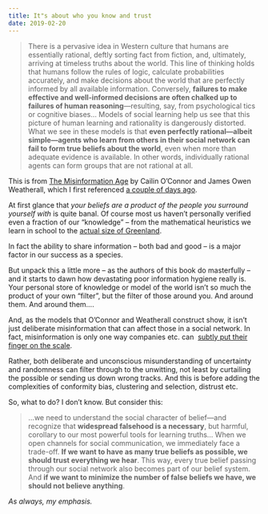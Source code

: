 ```yaml
---
title: It"s about who you know and trust
date: 2019-02-20
---
```


<!--kg-card-begin: html--><blockquote><p>There is a pervasive idea in Western culture that humans are essentially rational, deftly sorting fact from fiction, and, ultimately, arriving at timeless truths about the world. This line of thinking holds that humans follow the rules of logic, calculate probabilities accurately, and make decisions about the world that are perfectly informed by all available information. Conversely, <strong>failures to make effective and well-informed decisions are often chalked up to failures of human reasoning</strong>—resulting, say, from psychological tics or cognitive biases&#8230; Models of social learning help us see that this picture of human learning and rationality is dangerously distorted. What we see in these models is that <strong>even perfectly rational—albeit simple—agents who learn from others in their social network can fail to form true beliefs about the world</strong>, even when more than adequate evidence is available. In other words, individually rational agents can form groups that are not rational at all.</p></blockquote>
<p>This is from <a href="https://www.worldcat.org/title/misinformation-age-how-false-beliefs-spread/oclc/1084360985" target="_blank" rel="noopener noreferrer">The Misinformation Age</a> by Cailin O&#8217;Connor and James Owen Weatherall, which I first referenced <a href="https://joshnicholas.com/everyone-wants-to-be-the-hero/" target="_blank" rel="noopener noreferrer">a couple of days ago</a>.</p>
<p>At first glance that <em>your beliefs are a product of the people you surround yourself with </em>is quite banal. Of course most us haven&#8217;t personally verified even a fraction of our &#8220;knowledge&#8221; &#8211; from the mathematical heuristics we learn in school to the <a href="https://theconversation.com/five-maps-that-will-change-how-you-see-the-world-74967" target="_blank" rel="noopener noreferrer">actual size of Greenland</a>.</p>
<p>In fact the ability to share information &#8211; both bad and good &#8211; is a major factor in our success as a species.</p>
<p>But unpack this a little more &#8211; as the authors of this book do masterfully &#8211; and it starts to dawn how devastating poor information hygiene really is. Your personal store of knowledge or model of the world isn&#8217;t so much the product of your own &#8220;filter&#8221;, but the filter of those around you. And around them. And around them&#8230;.</p>
<p>And, as the models that O&#8217;Connor and Weatherall construct show, it isn&#8217;t just deliberate misinformation that can affect those in a social network. In fact, misinformation is only one way companies etc. can  <a href="https://twitter.com/joshcnicholas/status/1097092891434901504?s=21" target="_blank" rel="noopener noreferrer">subtly put their finger on the scale</a>.</p>
<p>Rather, both deliberate and unconscious misunderstanding of uncertainty and randomness can filter through to the unwitting, not least by curtailing the possible or sending us down wrong tracks. And this is before adding the complexities of conformity bias, clustering and selection, distrust etc.</p>
<p>So, what to do? I don&#8217;t know. But consider this:</p>
<blockquote><p>&#8230;we need to understand the social character of belief—and recognize that <strong>widespread falsehood is a necessary</strong>, but harmful, corollary to our most powerful tools for learning truths&#8230; When we open channels for social communication, we immediately face a trade-off. <strong>If we want to have as many true beliefs as possible, we should trust everything we hear</strong>. This way, every true belief passing through our social network also becomes part of our belief system. And <strong>if we want to minimize the number of false beliefs we have, we should not believe anything</strong>.</p></blockquote>
<p><em>As always, my emphasis.</em></p>
<!--kg-card-end: html-->